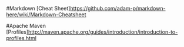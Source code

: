 #Markdown 
[Cheat Sheet]https://github.com/adam-p/markdown-here/wiki/Markdown-Cheatsheet

#Apache Maven 
[Profiles]http://maven.apache.org/guides/introduction/introduction-to-profiles.html
